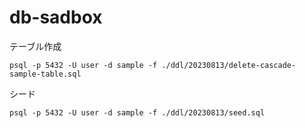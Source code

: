 # db-sadbox



テーブル作成
```
psql -p 5432 -U user -d sample -f ./ddl/20230813/delete-cascade-sample-table.sql
```

シード
```
psql -p 5432 -U user -d sample -f ./ddl/20230813/seed.sql 
```
